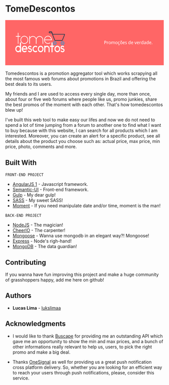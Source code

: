 # TomeDescontos

![alt tag](https://github.com/lukslimaa/tomedescontos/blob/master/client/WebContent/www/assets/img/tomedescontos-github-cover.png)

Tomedescontos is a promotion aggregator tool which works scrapying all the most famous web forums about promotions in Brazil and offering
the best deals to its users. 

My friends and I are used to access every single day, more than once, about four or five web forums where people like us, promo junkies,
share the best promos of the moment with each other. That's how tomedescontos blew up!

I've built this web tool to make easy our lifes and now we do not need to spend a lot of time jumping from a forum to another one to find
what I want to buy because with this website, I can search for all products which I am interested. Moreover, you can create an alert
for a specific product, see all details about the product you choose such as: actual price, max price, min price, photo, comments and more.


## Built With

````
FRONT-END PROJECT
````
* [AngularJS 1](https://angularjs.org/) - Javascript framework.
* [Semantic-UI](https://semantic-ui.com/) - Front-end framework. 
* [Gulp](http://gulpjs.com/) - My dear gulp!
* [SASS](http://sass-lang.com/) - My sweet SASS!
* [Moment](https://momentjs.com/) - If you need manipulate date and/or time, moment is the man!

````
BACK-END PROJECT
````
* [NodeJS](https://nodejs.org/en/) - The magician!
* [CheerIO](https://cheerio.js.org/) - The carpenter!
* [Mongoose](http://mongoosejs.com/) - Wanna use mongodb in an elegant way?! Mongoose!
* [Express](http://expressjs.com/) - Node's righ-hand!
* [MongoDB](https://www.mongodb.com/) - The data guardian!


## Contributing

If you wanna have fun improving this project and make a huge community of grasshoppers happy, add me here on github! 

## Authors

* **Lucas Lima** - [lukslimaa](https://github.com/lukslimaa)


## Acknowledgments

* I would like to thank [Buscape](https://developer.buscape.com.br/) for providing me an outstanding API which gave me an opportunity to show the min and max prices, and a bunch of other informations really relevant to help us, users, to pick the right promo and make a big deal.

* Thanks [OneSignal](https://onesignal.com/) as well for providing us a great push notification cross platform delivery. So, whether you are looking for an efficient way to reach your users through push notifications, please, consider this service.

